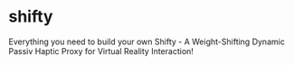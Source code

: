 # shifty
Everything you need to build your own Shifty - A Weight-Shifting Dynamic Passiv Haptic Proxy for Virtual Reality Interaction!
